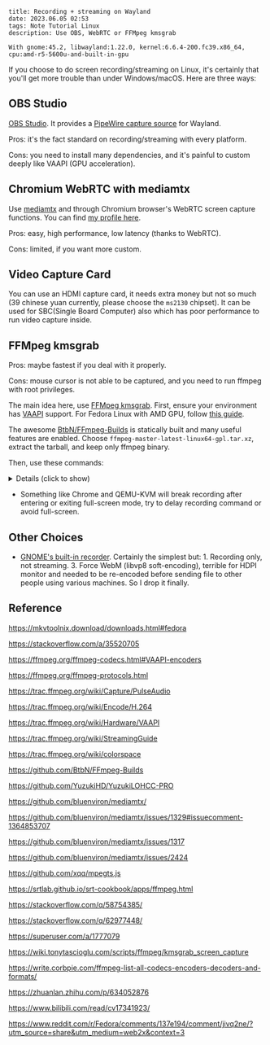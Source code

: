 ```
title: Recording + streaming on Wayland
date: 2023.06.05 02:53
tags: Note Tutorial Linux
description: Use OBS, WebRTC or FFMpeg kmsgrab
```

```
With gnome:45.2, libwayland:1.22.0, kernel:6.6.4-200.fc39.x86_64, cpu:amd-r5-5600u-and-built-in-gpu
```

If you choose to do screen recording/streaming on Linux, it's certainly that you'll get more trouble than under Windows/macOS. Here are three ways:

## OBS Studio

[OBS Studio](https://obsproject.com). It provides a [PipeWire capture source](https://www.linuxuprising.com/2021/06/obs-studio-27-released-with-wayland-and.html) for Wayland.

Pros: it's the fact standard on recording/streaming with every platform.

Cons: you need to install many dependencies, and it's painful to custom deeply like VAAPI (GPU acceleration).

## Chromium WebRTC with mediamtx

Use [mediamtx](https://github.com/bluenviron/mediamtx) and through Chromium browser's WebRTC screen capture functions. You can find [my profile here](https://github.com/kkocdko/utils4linux/tree/master/livestream).

Pros: easy, high performance, low latency (thanks to WebRTC).

Cons: limited, if you want more custom.

## Video Capture Card

You can use an HDMI capture card, it needs extra money but not so much (39 chinese yuan currently, please choose the `ms2130` chipset). It can be used for SBC(Single Board Computer) also which has poor performance to run video capture inside.

## FFMpeg kmsgrab

Pros: maybe fastest if you deal with it properly.

Cons: mouse cursor is not able to be captured, and you need to run ffmpeg with root privileges.

The main idea here, use [FFMpeg kmsgrab](https://ffmpeg.org/ffmpeg-devices.html#kmsgrab). First, ensure your environment has [VAAPI](https://trac.ffmpeg.org/wiki/Hardware/VAAPI) support. For Fedora Linux with AMD GPU, follow [this guide](https://fedoraproject.org/wiki/Firefox_Hardware_acceleration#Configure_VA-API_Video_decoding_on_AMD).

The awesome [BtbN/FFmpeg-Builds](https://github.com/BtbN/FFmpeg-Builds) is statically built and many useful features are enabled. Choose `ffmpeg-master-latest-linux64-gpl.tar.xz`, extract the tarball, and keep only ffmpeg binary.

Then, use these commands:

<details>
<summary>Details (click to show)</summary>

```sh
# set an alias
alias ffmpeg='/home/kkocdko/misc/apps/ffmpeg' # please always use master branch build

# show encoder help
ffmpeg -hide_banner -h encoder=h264_vaapi

# list all avaliable mode in capture card or usb camera
ffmpeg -hide_banner -f video4linux2 -list_formats all -i /dev/video2

# repack file, from flv, to mp4
ffmpeg -hide_banner -i i.flv -c copy o.mp4

# recording, from capture card, through x264, to flv file
ffmpeg -hide_banner \
  -f video4linux2 -input_format yuyv422 -video_size 1920x1080 -framerate 10 -i /dev/video2 \
  -an -c:v libx264 -crf 22 -preset:v veryfast -threads 4 \
  -y rec_$(date +%s).flv

# streaming, from kmsgrab, through x264, to local udp, other environments may use card0 or card2
ffmpeg -hide_banner \
  -f kmsgrab -device /dev/dri/card1 -framerate 30 -i - -vf 'hwmap=derive_device=vaapi,hwdownload,format=bgr0' \
  -an -c:v libx264 -pix_fmt yuv420p -bf 0 -crf 22 -preset:v veryfast -threads 4 \
  -f mpegts 'udp://127.0.0.1:9254?pkt_size=1316'

# streaming, from kmsgrab, through h264_vaapi, to remote srt
ffmpeg -hide_banner \
  -f kmsgrab -device /dev/dri/card1 -framerate 30 -i - -vf 'hwmap=derive_device=vaapi,scale_vaapi=format=nv12' \
  -an -c:v h264_vaapi -profile:v high -qp 24 -compression_level 32 \
  -f mpegts 'srt://127.0.0.1:9254?streamid=publish:s0'

# encode video, through h264_vaapi
ffmpeg -hide_banner \
  -i i.mp4 \
  -vaapi_device /dev/dri/renderD128 -vf 'format=nv12,hwupload' \
  -c:v h264_vaapi -profile:v high -qp 24 -compression_level 32 \
  -c:a copy \
  o.h264_vaapi.mp4

# encode video, through svt-av1, down to 30 fps, crf 35 ~= x264 crf 24 which is enough for me, preset 0 is too slow, and alwyas use tune=0
ffmpeg -hide_banner -i i.mp4 -filter:v fps=30 -c:a copy -c:v libsvtav1 -crf 35 -preset 1 -svtav1-params tune=0 o.svtav1.mp4

# concat use ffconcat file
ffmpeg -hide_banner -f concat -i list.txt -map_metadata -1 -c copy concat.mp4

# streaming use loop video
ffmpeg -re -stream_loop -1 -i ../dxchannel-callducks.mp4 -c copy -f rtsp -xxx

# other notes

# maybe useful
-tune stillimage
# less latency but no recommand
-tune zerolatency
# using rtsp with tcp
-f rtsp -rtsp_transport tcp 'rtsp://127.0.0.1:9254/s0'
# output one frame
-ss 00:00:09.000 -frames:v 1 o.png
# good for old devices
-c:v libx264 -crf 28 -preset:v veryslow o.x264.mp4
# never use this (vp8) please!
-c:v libvpx

-an -c:v h264 -pix_fmt yuv420p -profile:v high -level 4.1

ffmpeg -hide_banner -pix_fmts

# -i 2.mp4 -filter:v fps=30

cd chunk

# -progress pipe:1
# https://gitlab.com/AOMediaCodec/SVT-AV1/-/jobs/5730186907

ffmpeg -i v.mp4 -i a.wav -c:v copy -map 0:v:0 -map 1:a:0 new.mp4

# bd iso: dnf install mkvtoolnix mkvtoolnix-gui
-bf 0
-color_range 2

pactl list short sources

~/misc/apps/ffmpeg -f pulse -ac 2 -i - -y ../o.mp3
-h encoder=h264_vaapi
-y rec`date +%s`.mp4
-qp 40
-vaapi_device /dev/dri/renderD128
-vf 'hwmap=derive_device=vaapi,scale_vaapi=format=nv12'
-vf 'hwmap=derive_device=vaapi,scale_vaapi=w=1920:h=1080:format=nv12'
-f flv rtmp://127.0.0.1:9658/live/home
crop=960:540:480:270 -vf 'hwdownload,format=bgr0'
-maxrate 9M
ffmpeg -format bgra -framerate 60 -f kmsgrab -thread_queue_size 1024 -i - \
  -f alsa -ac 2 -thread_queue_size 1024 -i hw:0 \
  -vf 'hwmap=derive_device=vaapi,scale_vaapi=w=1920:h=1080:format=nv12' \
  -c:v h264_vaapi -g 120 -b:v 3M -maxrate 3M -pix_fmt vaapi_vld -c:a aac -ab 96k -threads $(nproc) \
  output.mkv

# ffmpeg -i i.mp4 -y -c:v h264 -pix_fmt yuv420p -profile:v high -level 4.1 -vf scale=-1:720 o.mp4

ffmpeg -i video.mp4 -i audio.wav -c:v copy -c:a aac -map 0:v:0 -map 1:a:0 output.mp4
# The -map option makes ffmpeg only use the first video stream from the first input and the first audio stream from the second input for the output file.
```

</details>

- Something like Chrome and QEMU-KVM will break recording after entering or exiting full-screen mode, try to delay recording command or avoid full-screen.

## Other Choices

- [GNOME's built-in recorder](https://itsfoss.com/gnome-screen-recorder/). Certainly the simplest but: 1. Recording only, not streaming. 3. Force WebM (libvp8 soft-encoding), terrible for HDPI monitor and needed to be re-encoded before sending file to other people using various machines. So I drop it finally.

## Reference

https://mkvtoolnix.download/downloads.html#fedora

https://stackoverflow.com/a/35520705

https://ffmpeg.org/ffmpeg-codecs.html#VAAPI-encoders

https://ffmpeg.org/ffmpeg-protocols.html

https://trac.ffmpeg.org/wiki/Capture/PulseAudio

https://trac.ffmpeg.org/wiki/Encode/H.264

https://trac.ffmpeg.org/wiki/Hardware/VAAPI

https://trac.ffmpeg.org/wiki/StreamingGuide

https://trac.ffmpeg.org/wiki/colorspace

https://github.com/BtbN/FFmpeg-Builds

https://github.com/YuzukiHD/YuzukiLOHCC-PRO

https://github.com/bluenviron/mediamtx/

https://github.com/bluenviron/mediamtx/issues/1329#issuecomment-1364853707

https://github.com/bluenviron/mediamtx/issues/1317

https://github.com/bluenviron/mediamtx/issues/2424

https://github.com/xqq/mpegts.js

https://srtlab.github.io/srt-cookbook/apps/ffmpeg.html

https://stackoverflow.com/q/58754385/

https://stackoverflow.com/q/62977448/

https://superuser.com/a/1777079

https://wiki.tonytascioglu.com/scripts/ffmpeg/kmsgrab_screen_capture

https://write.corbpie.com/ffmpeg-list-all-codecs-encoders-decoders-and-formats/

https://zhuanlan.zhihu.com/p/634052876

https://www.bilibili.com/read/cv17341923/

https://www.reddit.com/r/Fedora/comments/137e194/comment/jivq2ne/?utm_source=share&utm_medium=web2x&context=3
